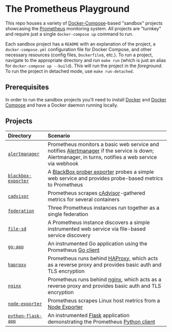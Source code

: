 # The Prometheus Playground

This repo houses a variety of [Docker-Compose](https://docs.docker.com/compose)-based "sandbox" projects showcasing the [Prometheus](https://prometheus.io) monitoring system. All projects are "turnkey" and require just a single `docker-compose up` command to run.

Each sandbox project has a `README` with an explanation of the project, a `docker-compose.yml` configuration file for Docker Compose, and other necessary resources (config files, `Dockerfile`s, etc.). To run a project, navigate to the appropriate directory and run `make run` (which is just an alias for `docker-compose up --build`). This will run the project in the *foreground*. To run the project in detached mode, use `make run-detached`.

## Prerequisites

In order to run the sandbox projects you'll need to install [Docker](https://docker.com) and [Docker Compose](https://docs.docker.com/compose) and have a Docker daemon running locally.

## Projects

Directory | Scenario
:---------|:--------
[`alertmanager`](./alertmanager) | Prometheus monitors a basic web service and notifies [Alertmanager](https://prometheus.io/docs/alerting/alertmanager/) if the service is down; Alertmanager, in turns, notifies a web service via webhook
[`blackbox-exporter`](./blackbox-exporter) | A [BlackBox prober exporter](https://github.com/prometheus/blackbox_exporter) probes a simple web service and provides probe-based metrics to Prometheus
[`cadvisor`](./cadvisor) | Prometheus scrapes [cAdvisor](https://github.com/google/cadvisor)-gathered metrics for several containers
[`federation`](./federation) | Three Prometheus instances run together as a single federation
[`file-sd`](./file-sd) | A Prometheus instance discovers a simple instrumented web service via file-based service discovery
[`go-app`](./go-app) | An instrumented Go application using the Prometheus [Go client](https://github.com/prometheus/client_golang)
[`haproxy`](./haproxy) | Prometheus runs behind [HAProxy](https://haproxy.org/), which acts as a reverse proxy and provides basic auth and TLS encryption
[`nginx`](./nginx) | Prometheus runs behind [nginx](https://nginx.org), which acts as a reverse proxy and provides basic auth and TLS encryption
[`node-exporter`](./node-exporter) | Prometheus scrapes Linux host metrics from a [Node Exporter](https://prometheus.io/docs/guides/node-exporter/)
[`python-flask-app`](./python-flask-app) | An instrumented [Flask](https://flask.pocoo.org) application demonstrating the Prometheus [Python client](https://github.com/prometheus/client_python)
